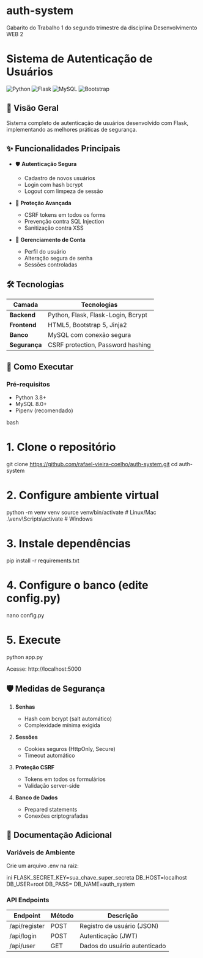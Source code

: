 # auth-system
Gabarito do Trabalho 1 do segundo trimestre da disciplina Desenvolvimento WEB 2

# Sistema de Autenticação de Usuários

![Python](https://img.shields.io/badge/Python-3.8+-blue.svg)
![Flask](https://img.shields.io/badge/Flask-2.0+-green.svg)
![MySQL](https://img.shields.io/badge/MySQL-8.0+-orange.svg)
![Bootstrap](https://img.shields.io/badge/Bootstrap-5.1+-purple.svg)

## 📌 Visão Geral

Sistema completo de autenticação de usuários desenvolvido com Flask, implementando as melhores práticas de segurança.

## ✨ Funcionalidades Principais

- 🛡️ **Autenticação Segura**
  - Cadastro de novos usuários
  - Login com hash bcrypt
  - Logout com limpeza de sessão

- 🔐 **Proteção Avançada**
  - CSRF tokens em todos os forms
  - Prevenção contra SQL Injection
  - Sanitização contra XSS

- 👤 **Gerenciamento de Conta**
  - Perfil do usuário
  - Alteração segura de senha
  - Sessões controladas

## 🛠️ Tecnologias

| Camada       | Tecnologias                          |
|--------------|--------------------------------------|
| **Backend**  | Python, Flask, Flask-Login, Bcrypt   |
| **Frontend** | HTML5, Bootstrap 5, Jinja2          |
| **Banco**    | MySQL com conexão segura             |
| **Segurança**| CSRF protection, Password hashing    |

## 🚀 Como Executar

### Pré-requisitos
- Python 3.8+
- MySQL 8.0+
- Pipenv (recomendado)

bash
# 1. Clone o repositório
git clone https://github.com/rafael-vieira-coelho/auth-system.git
cd auth-system

# 2. Configure ambiente virtual
python -m venv venv
source venv/bin/activate  # Linux/Mac
.\venv\Scripts\activate  # Windows

# 3. Instale dependências
pip install -r requirements.txt

# 4. Configure o banco (edite config.py)
nano config.py

# 5. Execute
python app.py

Acesse: http://localhost:5000

## 🛡️ Medidas de Segurança

1. **Senhas**
   - Hash com bcrypt (salt automático)
   - Complexidade mínima exigida

2. **Sessões**
   - Cookies seguros (HttpOnly, Secure)
   - Timeout automático

3. **Proteção CSRF**
   - Tokens em todos os formulários
   - Validação server-side

4. **Banco de Dados**
   - Prepared statements
   - Conexões criptografadas

## 📝 Documentação Adicional

### Variáveis de Ambiente

Crie um arquivo .env na raiz:

ini
FLASK_SECRET_KEY=sua_chave_super_secreta
DB_HOST=localhost
DB_USER=root
DB_PASS=
DB_NAME=auth_system


### API Endpoints

| Endpoint            | Método | Descrição                          |
|---------------------|--------|------------------------------------|
| /api/register     | POST   | Registro de usuário (JSON)         |
| /api/login        | POST   | Autenticação (JWT)                 |
| /api/user         | GET    | Dados do usuário autenticado       |

